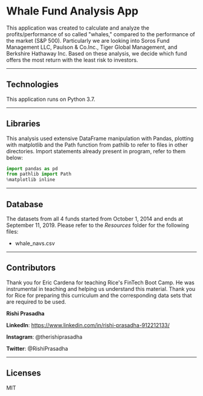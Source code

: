 # Whale Fund Analysis App

This application was created to calculate and analyze the profits/performance of so called "whales," compared to the performance of the market (S&P 500). Particularly we are looking into Soros Fund Management LLC, Paulson & Co.Inc., Tiger Global Management, and Berkshire Hathaway Inc. Based on these analysis, we decide which fund offers the most return with the least risk to investors. 

---

## Technologies 

This application runs on Python 3.7.


---

## Libraries

This analysis used extensive DataFrame manipulation with Pandas, plotting with matplotlib and the Path function from pathlib to refer to files in other directories. Import statements already present in program, refer to them below:

```python
import pandas as pd
from pathlib import Path
%matplotlib inline
```

---

## Database

The datasets from all 4 funds started from October 1, 2014 and ends at September 11, 2019. Please refer to the *Resources* folder for the following files:

* whale_navs.csv

---

## Contributors

Thank you for Eric Cardena for teaching Rice's FinTech Boot Camp. He was instrumental in teaching and helping us understand this material. Thank you for Rice for preparing this curriculum and the corresponding data sets that are required to be used. 

**Rishi Prasadha**

**LinkedIn**: https://www.linkedin.com/in/rishi-prasadha-912212133/

**Instagram**: @therishiprasadha

**Twitter**: @RishiPrasadha

---

## Licenses 

MIT